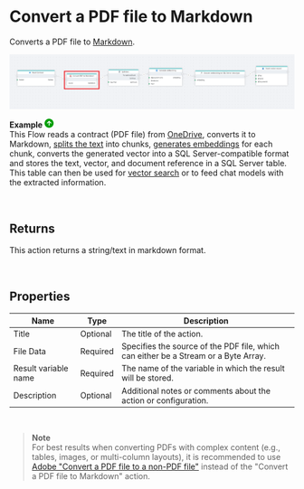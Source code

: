 # Convert a PDF file to Markdown

Converts a PDF file to [Markdown](https://en.wikipedia.org/wiki/Markdown).


![img](../../../../images/flow/convert-PDF-to-markdown.png)

**Example** ![img](../../../../images/strz.jpg)  
This Flow reads a contract (PDF file) from [OneDrive](../onedrive/read-file-from-onedrive-as-byte-array.md), converts it to Markdown, [splits the text](../ai/split-text.md) into chunks, [generates embeddings](../azure-ai/generate-embedding.md) for each chunk, converts the generated vector into a SQL Server-compatible format and stores the text, vector, and document reference in a SQL Server table. This table can then be used for [vector search](../postgresql/vector-search.md) or to feed chat models with the extracted information. 

<br/>

## Returns

This action returns a string/text in markdown format.

<br/>


## Properties

| Name                 | Type     | Description                                                                                                   |
| -------------------- | -------- | ------------------------------------------------------------------------------------------------------------- |
| Title                | Optional |   The title of the action.                    |
| File Data            | Required | Specifies the source of the PDF file, which can either be a Stream or a Byte Array.                          |
| Result variable name | Required | The name of the variable in which the result will be stored. |
| Description          | Optional | Additional notes or comments about the action or configuration. |

<br/>


> **Note**  
> For best results when converting PDFs with complex content (e.g., tables, images, or multi-column layouts), it is recommended to use [Adobe "Convert a PDF file to a non-PDF file"](../adobe/pdf-to-non-pdf-as-byte-array.md) instead of the "Convert a PDF file to Markdown" action.



